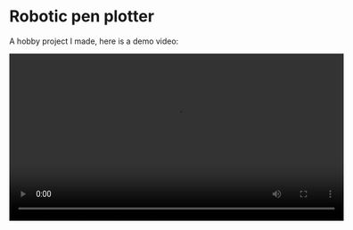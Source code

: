 # Robotic pen plotter
A hobby project I made, here is a demo video:

<video width="600" controls>
  <source src="./media/demo_video.mp4" type="video/mp4">
  Your browser does not support the video tag.
</video>
